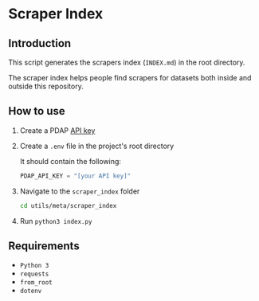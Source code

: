 # Scraper Index

## Introduction

This script generates the scrapers index (`INDEX.md`) in the root directory. 

The scraper index helps people find scrapers for datasets both inside and outside this repository.

## How to use

1. Create a PDAP [API key](https://docs.pdap.io/api/introduction)

2. Create a `.env` file in the project's root directory

    It should contain the following:

    ```py
    PDAP_API_KEY = "[your API key]"
    ```

3. Navigate to the `scraper_index` folder

    ```bash
    cd utils/meta/scraper_index
    ```

4. Run `python3 index.py`

## Requirements

- `Python 3`
- `requests`
- `from_root`
- `dotenv`
